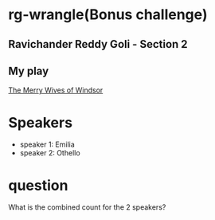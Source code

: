 # rg-wrangle(Bonus challenge)

## Ravichander Reddy Goli - Section 2
## My play
[The Merry Wives of Windsor](http://shakespeare.mit.edu/merry_wives/full.html)

# Speakers
- speaker 1: Emilia
- speaker 2: Othello

# question
What is the combined count for the 2 speakers?
